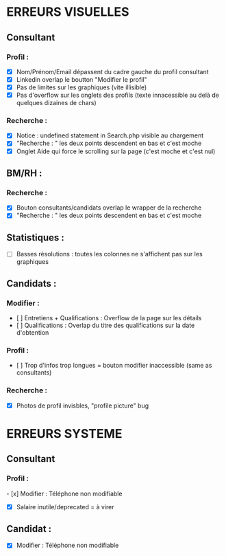 # ERREURS VISUELLES
## Consultant
### Profil :
- [x] Nom/Prénom/Email dépassent du cadre gauche du profil consultant
- [x] Linkedin overlap le boutton "Modifier le profil"
- [x] Pas de limites sur les graphiques (vite illisible)
- [x] Pas d'overflow sur les onglets des profils (texte innacessible au delà de quelques dizaines de chars)
### Recherche : 
- [x] Notice : undefined statement in Search.php visible au chargement
- [x] "Recherche : " les deux points descendent en bas et c'est moche
- [x] Onglet Aide qui force le scrolling sur la page (c'est moche et c'est nul)
## BM/RH :
###  Recherche : 
- [x] Bouton consultants/candidats overlap le wrapper de la recherche
- [x] "Recherche : " les deux points descendent en bas et c'est moche
## Statistiques : 
- [ ] Basses résolutions : toutes les colonnes ne s'affichent pas sur les graphiques
## Candidats : 
### Modifier :
- [ ] Entretiens + Qualifications : Overflow de la page sur les détails
- [ ] Qualifications : Overlap du titre des qualifications sur la date d'obtention
### Profil : 
- [ ] Trop d'infos trop longues = bouton modifier inaccessible (same as consultants)
### Recherche : 
- [x] Photos de profil invisbles, "profile picture" bug


# ERREURS SYSTEME
## Consultant
### Profil : 
- [x] Modifier : Téléphone non modifiable
- [x] Salaire inutile/deprecated = à virer
## Candidat : 
- [x] Modifier : Téléphone non modifiable
